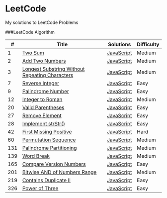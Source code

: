 LeetCode
========

My solutions to LeetCode Problems

###LeetCode Algorithm

| # | Title | Solutions | Difficulty |
|---| ----- | --------- | ---------- |
|1|[Two Sum](https://leetcode.com/problems/two-sum/)  | [JavaScript](./Algorithms/TwoSum.js) |Medium|
|2|[Add Two Numbers](https://leetcode.com/problems/add-two-numbers/)  | [JavaScript](./Algorithms/AddTwoNumbers.js) |Medium|
|3|[Longest Substring Without Repeating Characters](https://leetcode.com/problems/longest-substring-without-repeating-characters/)  | [JavaScript](./Algorithms/LongestSubstringWithoutRepeatingCharacters.js) |Medium|
|7|[Reverse Integer](https://leetcode.com/problems/reverse-integer/)  | [JavaScript](./Algorithms/ReverseInteger.js) |Easy|
|9|[Palindrome Number](https://leetcode.com/problems/palindrome-number/)  | [JavaScript](./Algorithms/IsPalindrome.js) |Easy|
|12|[Integer to Roman](https://leetcode.com/problems/integer-to-roman/)  | [JavaScript](./Algorithms/IntToRoman.js) |Medium|
|20|[Valid Parentheses](https://leetcode.com/problems/valid-parentheses/)  | [JavaScript](./Algorithms/ValidParentheses.js) |Easy|
|27|[Remove Element](https://leetcode.com/problems/remove-element/)  | [JavaScript](./Algorithms/RemoveElement.js) |Easy|
|28|[Implement strStr()](https://leetcode.com/problems/implement-strstr/)  | [JavaScript](./Algorithms/ImplementStrStr.js) |Easy|
|42|[First Missing Positive](https://leetcode.com/problems/first-missing-positive/)  | [JavaScript](./Algorithms/FirstMissingPositive.js) |Hard|
|60|[Permutation Sequence](https://leetcode.com/problems/permutation-sequence/)  | [JavaScript](./Algorithms/PermutationSequence.js) |Medium|
|131|[Palindrome Partitioning](https://leetcode.com/problems/palindrome-partitioning/)  | [JavaScript](./Algorithms/PalindromePartitioning.js) |Medium|
|139|[Word Break](https://leetcode.com/problems/word-break/)  | [JavaScript](./Algorithms/WordBreak.js) |Medium|
|165|[Compare Version Numbers](https://leetcode.com/problems/compare-version-numbers/)  | [JavaScript](./Algorithms/CompareVersionNumbers.js) |Easy|
|201|[Bitwise AND of Numbers Range](https://leetcode.com/problems/bitwise-and-of-numbers-range/)  | [JavaScript](./Algorithms/BitwiseANDofNumbersRange.js) |Medium|
|219|[Contains Duplicate II](https://leetcode.com/problems/contains-duplicate-ii/)  | [JavaScript](./Algorithms/ContainsDuplicateII.js) |Easy|
|326|[Power of Three](https://leetcode.com/problems/power-of-three/)  | [JavaScript](./Algorithms/PowerOfThree.js) |Easy|
